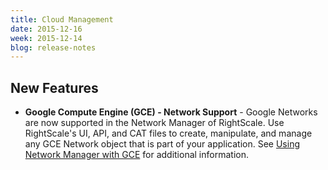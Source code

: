 ```yaml
---
title: Cloud Management
date: 2015-12-16
week: 2015-12-14
blog: release-notes
---
```


## New Features

* **Google Compute Engine (GCE) - Network Support** - Google Networks are now supported in the Network Manager of RightScale. Use RightScale's UI, API, and CAT files to create, manipulate, and manage any GCE Network object that is part of your application. See [Using Network Manager with GCE](/cm/dashboard/manage/networks/network_manager_gce.html) for additional information.
